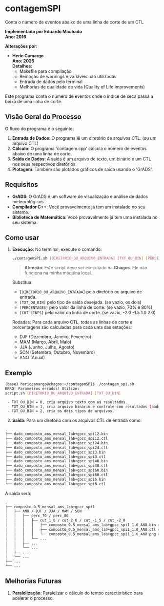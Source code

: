# contagemSPI
Conta o número de eventos abaixo de uma linha de corte de um CTL

**Implementado por Eduardo Machado**  
**Ano: 2016**

**Alterações por:**
- **Heric Camargo**  
  **Ano: 2025**  
  **Detalhes:**
  - Makefile para compilação
  - Remoção de warnings e variáveis não utilizadas
  - Entrada de dados pelo terminal
  - Melhorias de qualidade de vida (Quality of Life improvements)

Este programa conta o número de eventos onde o índice de seca passa a baixo de uma linha de corte. 

## Visão Geral do Processo

O fluxo do programa é o seguinte:
1. **Entrada de Dados**: O programa lê um diretório de arquivos CTL. (ou um arquivo CTL)
2. **Cálculo**: O programa 'contagem.cpp' calcula o número de eventos abaixo de uma linha de corte.
3. **Saída de Dados**: A saída é um arquivo de texto, um binário e um CTL nos seus respectivos diretórios.
4. **Plotagem**: Também são plotados gráficos de saída usando o 'GrADS'.

## Requisitos
- **GrADS**: O GrADS é um software de visualização e análise de dados meteorológicos.
- **Compilador C++**: Você provavelmente já tem um instalado no seu sistema.
- **Biblioteca de Matemática**: Você provavelmente já tem uma instalada no seu sistema.

## Como usar

1. **Execução**:
   No terminal, execute o comando:

    ```bash
    ./contagemSPI.sh [DIRETORIO_OU_ARQUIVO_ENTRADA] [TXT_OU_BIN] [PERCENTAGES] [CUT_LINES]
    ```

    > **Atenção**: Este script deve ser executado na **Chagos**. Ele não funciona na minha máquina local.

    Substitua:
    - `[DIRETORIO_OU_ARQUIVO_ENTRADA]` pelo diretório ou arquivo de entrada.
    - `[TXT_OU_BIN]` pelo tipo de saída desejada. (se vazio, os dois)
    - `[PERCENTAGES]` pelo valor da linha de corte. (se vazio, 70% e 80%)
    - `[CUT_LINES]` pelo valor da linha de corte. (se vazio, -2.0 -1.5 1.0 2.0)

    Rodadas:
    Para cada arquivo CTL, todas as linhas de corte e porcentagens são calculadas para cada uma das estações:
    - DJF (Dezembro, Janeiro, Fevereiro)
    - MAM (Março, Abril, Maio)
    - JJA (Junho, Julho, Agosto)
    - SON (Setembro, Outubro, Novembro)
    - ANO (Anual)

## Exemplo

```bash
(base) hericcamargo@chagos:~/contagemSPI$ ./contagem_spi.sh 
ERRO! Parametros errados! Utilize:
script.sh [DIRETORIO_OU_ARQUIVO_ENTRADA] [TXT_OU_BIN]

 - TXT_OU_BIN = 0, cria arquivo texto com os resultados.
 - TXT_OU_BIN = 1, cria arquivo binário e controle com resultados (padrão).
 - TXT_OU_BIN = 2, cria os dois tipos de arquivos.
```

2. **Saída**:
   Para um diretório com os arquivos CTL de entrada como:

```bash
.
├── dado_composto_ams_mensal_lab+gpcc_spi12.bin
├── dado_composto_ams_mensal_lab+gpcc_spi12.ctl
├── dado_composto_ams_mensal_lab+gpcc_spi24.bin
├── dado_composto_ams_mensal_lab+gpcc_spi24.ctl
├── dado_composto_ams_mensal_lab+gpcc_spi3.bin
├── dado_composto_ams_mensal_lab+gpcc_spi3.ctl
├── dado_composto_ams_mensal_lab+gpcc_spi48.bin
├── dado_composto_ams_mensal_lab+gpcc_spi48.ctl
├── dado_composto_ams_mensal_lab+gpcc_spi60.bin
├── dado_composto_ams_mensal_lab+gpcc_spi60.ctl
├── dado_composto_ams_mensal_lab+gpcc_spi6.bin
└── dado_composto_ams_mensal_lab+gpcc_spi6.ctl
```

A saída será:

```bash
.
├── composto_0.5_mensal_ams_lab+gpcc_spi1
│   ├── ANO / DJF / JJA / MAM / SON
│   │   ├── perc_70 / perc_80
│   │   │   ├── cut_1_0 / cut_2_0 / cut_-1_5 / cut_-2_0
│   │   │   │   ├── composto_0.5_mensal_ams_lab+gpcc_spi1_1.0_ANO.bin # Arquivo binário
│   │   │   │   ├── composto_0.5_mensal_ams_lab+gpcc_spi1_1.0_ANO.ctl # Arquivo CTL
│   │   │   │   └── composto_0.5_mensal_ams_lab+gpcc_spi1_1.0_ANO.png # Gráfico
│   │   │   └── ...
│   │   ├── ...
│   │   └── ...
│   ├── ...
│   └── ...
├── ...
└── ...
```

## Melhorias Futuras
1. **Paralelização**: Paralelizar o cálculo do tempo característico para acelerar o processo.
